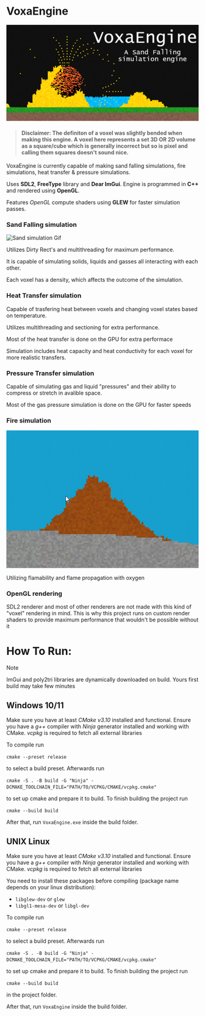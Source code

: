 # **VoxaEngine**

![Game Image](/Promotional-stuff/banner.png)

> #### **Disclaimer**: The definiton of a voxel was slightly bended when making this engine. A voxel here represents a set 3D **OR 2D** volume as a square/cube which is generally incorrect but so is pixel and calling them squares doesn't sound nice. 

VoxaEngine is currently capable of making sand falling simulations, fire simulations, heat transfer & pressure simulations.

Uses **SDL2**, **FreeType** library and **Dear ImGui**. Engine is programmed in **C++** and rendered using **OpenGL**.

Features *OpenGL* compute shaders using **GLEW** for faster simulation passes.

### Sand Falling simulation

![Sand simulation Gif](/Promotional-stuff/sand-simulation.gif)

Utilizes Dirty Rect's and multithreading for maximum performance.

It is capable of simulating solids, liquids and gasses all interacting with each other.

Each voxel has a density, which affects the outcome of the simulation.

### Heat Transfer simulation

Capable of trasfering heat between voxels and changing voxel states based on temperature.

Utilizes multithreading and sectioning for extra performance.

Most of the heat transfer is done on the GPU for extra performace

Simulation includes heat capacity and heat conductivity for each voxel for more realistic transfers.

### Pressure Transfer simulation

Capable of simulating gas and liquid "pressures" and their ability to compress or stretch in avalible space.

Most of the gas pressure simulation is done on the GPU for faster speeds

### Fire simulation

![Fire GIF](/Promotional-stuff/fire.gif)

Utilizing flamability and flame propagation with oxygen

### OpenGL rendering

SDL2 renderer and most of other renderers are not made with this kind of "voxel" rendering in mind. This is why this project runs on custom render shaders to provide maximum performance that wouldn't be possible without it

# How To Run:

> [!NOTE]  
> ImGui and poly2tri libraries are dynamically downloaded on build. Yours first build may take few minutes

## Windows 10/11

Make sure you have at least *CMake v3.10* installed and functional. Ensure you have a *g++* compiler with *Ninja* generator installed and working with CMake. *vcpkg* is required to fetch all external libraries

To compile run 

`cmake --preset release` 

to select a build preset. Afterwards run

`cmake -S . -B build -G "Ninja" -DCMAKE_TOOLCHAIN_FILE="PATH/TO/VCPKG/CMAKE/vcpkg.cmake"`

to set up cmake and prepare it to build. To finish building the project run

`cmake --build build` 

After that, run `VoxaEngine.exe` inside the build folder.

## UNIX Linux

Make sure you have at least *CMake v3.10* installed and functional. Ensure you have a *g++* compiler with *Ninja* generator installed and working with CMake. *vcpkg* is required to fetch all external libraries

You need to install these packages before compiling (package name depends on your linux distribution):
- `libglew-dev` or `glew`
- `libgl1-mesa-dev` or `libgl-dev`

To compile run 

`cmake --preset release` 

to select a build preset. Afterwards run

`cmake -S . -B build -G "Ninja" -DCMAKE_TOOLCHAIN_FILE="PATH/TO/VCPKG/CMAKE/vcpkg.cmake"`

to set up cmake and prepare it to build. To finish building the project run

`cmake --build build` 

in the project folder.

After that, run `VoxaEngine` inside the build folder.